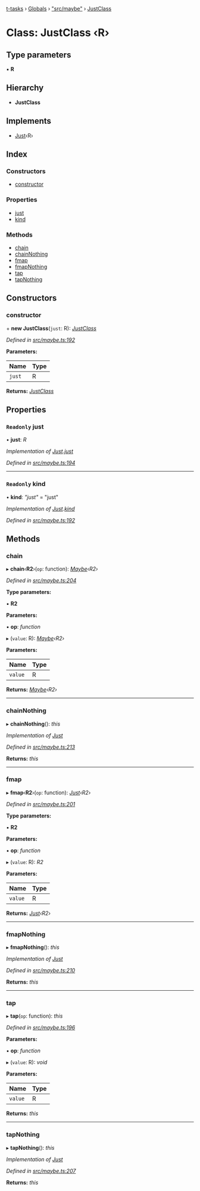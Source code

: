 [t-tasks](../README.md) › [Globals](../globals.md) › ["src/maybe"](../modules/_src_maybe_.md) › [JustClass](_src_maybe_.justclass.md)

# Class: JustClass ‹**R**›

## Type parameters

▪ **R**

## Hierarchy

* **JustClass**

## Implements

* [Just](../interfaces/_src_maybe_.just.md)‹R›

## Index

### Constructors

* [constructor](_src_maybe_.justclass.md#constructor)

### Properties

* [just](_src_maybe_.justclass.md#readonly-just)
* [kind](_src_maybe_.justclass.md#readonly-kind)

### Methods

* [chain](_src_maybe_.justclass.md#chain)
* [chainNothing](_src_maybe_.justclass.md#chainnothing)
* [fmap](_src_maybe_.justclass.md#fmap)
* [fmapNothing](_src_maybe_.justclass.md#fmapnothing)
* [tap](_src_maybe_.justclass.md#tap)
* [tapNothing](_src_maybe_.justclass.md#tapnothing)

## Constructors

###  constructor

\+ **new JustClass**(`just`: R): *[JustClass](_src_maybe_.justclass.md)*

*Defined in [src/maybe.ts:192](https://github.com/lammonaaf/t-tasks/blob/f57e57b/src/maybe.ts#L192)*

**Parameters:**

Name | Type |
------ | ------ |
`just` | R |

**Returns:** *[JustClass](_src_maybe_.justclass.md)*

## Properties

### `Readonly` just

• **just**: *R*

*Implementation of [Just](../interfaces/_src_maybe_.just.md).[just](../interfaces/_src_maybe_.just.md#readonly-just)*

*Defined in [src/maybe.ts:194](https://github.com/lammonaaf/t-tasks/blob/f57e57b/src/maybe.ts#L194)*

___

### `Readonly` kind

• **kind**: *"just"* = "just"

*Implementation of [Just](../interfaces/_src_maybe_.just.md).[kind](../interfaces/_src_maybe_.just.md#readonly-kind)*

*Defined in [src/maybe.ts:192](https://github.com/lammonaaf/t-tasks/blob/f57e57b/src/maybe.ts#L192)*

## Methods

###  chain

▸ **chain**‹**R2**›(`op`: function): *[Maybe](../interfaces/_src_maybe_.maybe.md)‹R2›*

*Defined in [src/maybe.ts:204](https://github.com/lammonaaf/t-tasks/blob/f57e57b/src/maybe.ts#L204)*

**Type parameters:**

▪ **R2**

**Parameters:**

▪ **op**: *function*

▸ (`value`: R): *[Maybe](../interfaces/_src_maybe_.maybe.md)‹R2›*

**Parameters:**

Name | Type |
------ | ------ |
`value` | R |

**Returns:** *[Maybe](../interfaces/_src_maybe_.maybe.md)‹R2›*

___

###  chainNothing

▸ **chainNothing**(): *this*

*Implementation of [Just](../interfaces/_src_maybe_.just.md)*

*Defined in [src/maybe.ts:213](https://github.com/lammonaaf/t-tasks/blob/f57e57b/src/maybe.ts#L213)*

**Returns:** *this*

___

###  fmap

▸ **fmap**‹**R2**›(`op`: function): *[Just](../interfaces/_src_maybe_.just.md)‹R2›*

*Defined in [src/maybe.ts:201](https://github.com/lammonaaf/t-tasks/blob/f57e57b/src/maybe.ts#L201)*

**Type parameters:**

▪ **R2**

**Parameters:**

▪ **op**: *function*

▸ (`value`: R): *R2*

**Parameters:**

Name | Type |
------ | ------ |
`value` | R |

**Returns:** *[Just](../interfaces/_src_maybe_.just.md)‹R2›*

___

###  fmapNothing

▸ **fmapNothing**(): *this*

*Implementation of [Just](../interfaces/_src_maybe_.just.md)*

*Defined in [src/maybe.ts:210](https://github.com/lammonaaf/t-tasks/blob/f57e57b/src/maybe.ts#L210)*

**Returns:** *this*

___

###  tap

▸ **tap**(`op`: function): *this*

*Defined in [src/maybe.ts:196](https://github.com/lammonaaf/t-tasks/blob/f57e57b/src/maybe.ts#L196)*

**Parameters:**

▪ **op**: *function*

▸ (`value`: R): *void*

**Parameters:**

Name | Type |
------ | ------ |
`value` | R |

**Returns:** *this*

___

###  tapNothing

▸ **tapNothing**(): *this*

*Implementation of [Just](../interfaces/_src_maybe_.just.md)*

*Defined in [src/maybe.ts:207](https://github.com/lammonaaf/t-tasks/blob/f57e57b/src/maybe.ts#L207)*

**Returns:** *this*
